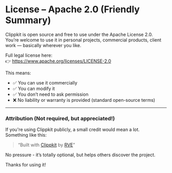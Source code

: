 # License – Apache 2.0 (Friendly Summary)

Clippkit is open source and free to use under the Apache License 2.0.  
You’re welcome to use it in personal projects, commercial products, client work — basically wherever you like.

Full legal license here:  
👉 https://www.apache.org/licenses/LICENSE-2.0

This means:

- ✅ You can use it commercially
- ✅ You can modify it
- ✅ You don’t need to ask permission
- ❌ No liability or warranty is provided (standard open-source terms)

---

### Attribution (Not required, but appreciated!)

If you're using Clippkit publicly, a small credit would mean a lot.  
Something like this:

> “Built with [Clippkit](https://clippkit.com) by [RVE](https://github.com/reactvideoeditor)”

No pressure - it’s totally optional, but helps others discover the project.

Thanks for using it!
